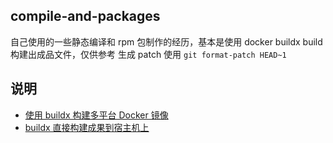 ## compile-and-packages

自己使用的一些静态编译和 rpm 包制作的经历，基本是使用 docker buildx build 构建出成品文件，仅供参考
生成 patch 使用 `git format-patch HEAD~1`


## 说明

- [使用 buildx 构建多平台 Docker 镜像](https://github.com/zhangguanzhang/docker-need-to-know/blob/master/2.docker-image/dockerfile/buildx.md)
- [buildx 直接构建成果到宿主机上](https://github.com/zhangguanzhang/docker-need-to-know/blob/master/2.docker-image/dockerfile/buildx.md)
